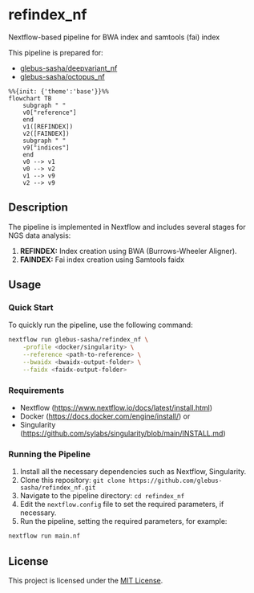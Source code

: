 # refindex_nf
Nextflow-based pipeline for BWA index and samtools (fai) index

This pipeline is prepared for:
- [glebus-sasha/deepvariant_nf](https://github.com/glebus-sasha/deepvariant_nf)
- [glebus-sasha/octopus_nf](https://github.com/glebus-sasha/octopus_nf)

```mermaid
%%{init: {'theme':'base'}}%%
flowchart TB
    subgraph " "
    v0["reference"]
    end
    v1([REFINDEX])
    v2([FAINDEX])
    subgraph " "
    v9["indices"]
    end
    v0 --> v1
    v0 --> v2
    v1 --> v9
    v2 --> v9
```

## Description

The pipeline is implemented in Nextflow and includes several stages for NGS data analysis:

1. **REFINDEX:** Index creation using BWA (Burrows-Wheeler Aligner).
2. **FAINDEX:** Fai index creation using Samtools faidx

## Usage

### Quick Start

To quickly run the pipeline, use the following command:

```bash
nextflow run glebus-sasha/refindex_nf \
    -profile <docker/singularity> \
    --reference <path-to-reference> \
    --bwaidx <bwaidx-output-folder> \
    --faidx <faidx-output-folder>
```

### Requirements

- Nextflow (https://www.nextflow.io/docs/latest/install.html)
- Docker (https://docs.docker.com/engine/install/) or
- Singularity (https://github.com/sylabs/singularity/blob/main/INSTALL.md)

### Running the Pipeline

1. Install all the necessary dependencies such as Nextflow, Singularity.
2. Clone this repository: `git clone https://github.com/glebus-sasha/refindex_nf.git`
3. Navigate to the pipeline directory: `cd refindex_nf`
4. Edit the `nextflow.config` file to set the required parameters, if necessary.
5. Run the pipeline, setting the required parameters, for example:

```bash
nextflow run main.nf
```

## License

This project is licensed under the [MIT License](LICENSE).
